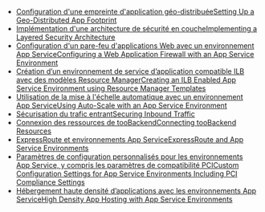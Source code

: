 * [<span data-ttu-id="7d8d5-101">Configuration d'une empreinte d'application géo-distribuée</span><span class="sxs-lookup"><span data-stu-id="7d8d5-101">Setting Up a Geo-Distributed App Footprint</span></span>](../articles/app-service-web/app-service-app-service-environment-geo-distributed-scale.md)
* [<span data-ttu-id="7d8d5-102">Implémentation d'une architecture de sécurité en couche</span><span class="sxs-lookup"><span data-stu-id="7d8d5-102">Implementing a Layered Security Architecture</span></span>](../articles/app-service-web/app-service-app-service-environment-layered-security.md) 
* [<span data-ttu-id="7d8d5-103">Configuration d'un pare-feu d'applications Web avec un environnement App Service</span><span class="sxs-lookup"><span data-stu-id="7d8d5-103">Configuring a Web Application Firewall with an App Service Environment</span></span>](../articles/app-service-web/app-service-app-service-environment-web-application-firewall.md)
* [<span data-ttu-id="7d8d5-104">Création d’un environnement de service d’application compatible ILB avec des modèles Resource Manager</span><span class="sxs-lookup"><span data-stu-id="7d8d5-104">Creating an ILB Enabled App Service Environment using Resource Manager Templates</span></span>](../articles/app-service-web/app-service-app-service-environment-create-ilb-ase-resourcemanager.md)
* [<span data-ttu-id="7d8d5-105">Utilisation de la mise à l'échelle automatique avec un environnement App Service</span><span class="sxs-lookup"><span data-stu-id="7d8d5-105">Using Auto-Scale with an App Service Environment</span></span>](../articles/app-service/app-service-environment-auto-scale.md)
* [<span data-ttu-id="7d8d5-106">Sécurisation du trafic entrant</span><span class="sxs-lookup"><span data-stu-id="7d8d5-106">Securing Inbound Traffic</span></span>](../articles/app-service-web/app-service-app-service-environment-control-inbound-traffic.md)
* [<span data-ttu-id="7d8d5-107">Connexion des ressources de tooBackend</span><span class="sxs-lookup"><span data-stu-id="7d8d5-107">Connecting tooBackend Resources</span></span>](../articles/app-service-web/app-service-app-service-environment-securely-connecting-to-backend-resources.md)
* [<span data-ttu-id="7d8d5-108">ExpressRoute et environnements App Service</span><span class="sxs-lookup"><span data-stu-id="7d8d5-108">ExpressRoute and App Service Environments</span></span>](../articles/app-service-web/app-service-app-service-environment-network-configuration-expressroute.md)
* [<span data-ttu-id="7d8d5-109">Paramètres de configuration personnalisés pour les environnements App Service, y compris les paramètres de compatibilité PCI</span><span class="sxs-lookup"><span data-stu-id="7d8d5-109">Custom Configuration Settings for App Service Environments Including PCI Compliance Settings</span></span>](../articles/app-service-web/app-service-app-service-environment-custom-settings.md)
* [<span data-ttu-id="7d8d5-110">Hébergement haute densité d’applications avec les environnements App Service</span><span class="sxs-lookup"><span data-stu-id="7d8d5-110">High Density App Hosting with App Service Environments</span></span>](../articles/app-service/app-service-high-density-hosting.md#recommended-configuration-for-high-density-hosting)


